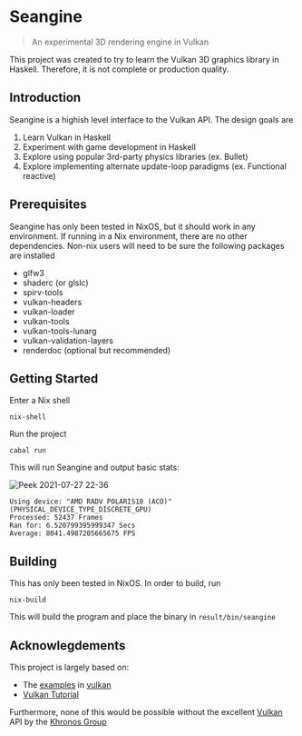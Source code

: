 # Seangine
> An experimental 3D rendering engine in Vulkan

This project was created to try to learn the Vulkan 3D graphics library in Haskell. Therefore, it is not complete or production quality.

## Introduction
Seangine is a highish level interface to the Vulkan API. The design goals are

 1. Learn Vulkan in Haskell
 2. Experiment with game development in Haskell
 3. Explore using popular 3rd-party physics libraries (ex. Bullet)
 4. Explore implementing alternate update-loop paradigms (ex. Functional reactive)

## Prerequisites
Seangine has only been tested in NixOS, but it should work in any environment. If running in a Nix environment, there are no other dependencies.
Non-nix users will need to be sure the following packages are installed

 * glfw3
 * shaderc (or glslc)
 * spirv-tools
 * vulkan-headers
 * vulkan-loader
 * vulkan-tools
 * vulkan-tools-lunarg
 * vulkan-validation-layers
 * renderdoc (optional but recommended)

## Getting Started
Enter a Nix shell

    nix-shell
    
Run the project
    
    cabal run
    
This will run Seangine and output basic stats:

![Peek 2021-07-27 22-36](https://user-images.githubusercontent.com/139144/127254717-8c5eb04c-6003-4ca9-9807-9e39e7a457e9.gif)


    Using device: "AMD RADV POLARIS10 (ACO)" (PHYSICAL_DEVICE_TYPE_DISCRETE_GPU)
    Processed: 52437 Frames
    Ran for: 6.520799395999347 Secs
    Average: 8041.4987205665675 FPS

## Building
This has only been tested in NixOS. In order to build, run

    nix-build
    
This will build the program and place the binary in `result/bin/seangine`

## Acknowlegdements
This project is largely based on:

 * The [examples](https://github.com/expipiplus1/vulkan/tree/master/examples) in [vulkan](https://github.com/expipiplus1/vulkan)
 * [Vulkan Tutorial](https://vulkan-tutorial.com/)

Furthermore, none of this would be possible without the excellent [Vulkan](https://www.vulkan.org/) API by the [Khronos Group](https://www.khronos.org/)

